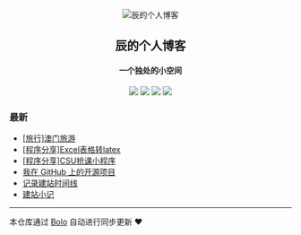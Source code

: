 <p align="center"><img alt="辰的个人博客" src="http://120.133.136.23:8888/uploadImages/113/110/166/3/2023/02/10/17/17/542503d8-5e00-4fd8-899a-08d8b6752b85.png"></p><h2 align="center">
辰的个人博客
</h2>

<h4 align="center">一个独处的小空间</h4>
<p align="center"><a title="辰的个人博客" target="_blank" href="https://github.com/Ruinwalker7/bolo-blog"><img src="https://img.shields.io/github/last-commit/Ruinwalker7/bolo-blog.svg?style=flat-square&color=FF9900"></a>
<a title="GitHub repo size in bytes" target="_blank" href="https://github.com/Ruinwalker7/bolo-blog"><img src="https://img.shields.io/github/repo-size/Ruinwalker7/bolo-blog.svg?style=flat-square"></a>
<a title="Bolo Version" target="_blank" href="https://github.com/adlered/bolo-solo"><img src="https://img.shields.io/badge/bolo-v2.6 稳定版-f1e05a.svg?style=flat-square&color=blueviolet"></a>
<a title="Hits" target="_blank" href="https://github.com/88250/hits"><img src="https://hits.b3log.org/Ruinwalker7/bolo-blog.svg"></a></p>

### 最新

* [[旅行]澳门旅游](http://120.133.136.23/blog/articles/2023/02/10/1676036882278.html)
* [[程序分享]Excel表格转latex](http://120.133.136.23/blog/articles/2023/01/13/1673618159838.html)
* [[程序分享]CSU抢课小程序](http://120.133.136.23/blog/articles/2023/01/11/1673449724728.html)
* [我在 GitHub 上的开源项目](http://120.133.136.23/blog/github)
* [记录建站时间线](http://120.133.136.23/blog/articles/2023/01/05/1672967580717.html)
* [建站小记](http://120.133.136.23/blog/articles/2023/01/07/1673072316263.html)



---

本仓库通过 [Bolo](https://github.com/adlered/bolo-solo) 自动进行同步更新 ❤️ 